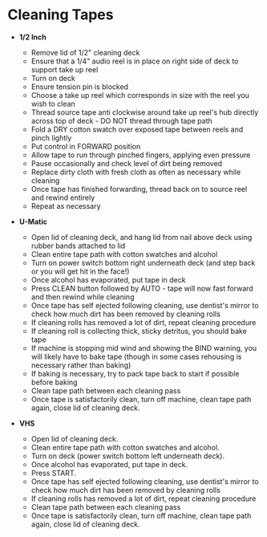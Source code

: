# Cleaning Tapes

* **1/2 Inch**
    - Remove lid of 1/2" cleaning deck
    - Ensure that a 1/4" audio reel is in place on right side of deck to support take up reel
    - Turn on deck
    - Ensure tension pin is blocked
    - Choose a take up reel which corresponds in size with the reel you wish to clean
    - Thread source tape anti clockwise around take up reel's hub directly across top of deck  - DO NOT thread through tape path
    - Fold a DRY cotton swatch over exposed tape between reels and pinch lightly
    - Put control in FORWARD position
    - Allow tape to run through pinched fingers, applying even pressure
    - Pause occasionally and check level of dirt being removed
    - Replace dirty cloth with fresh cloth as often as necessary while cleaning
    - Once tape has finished forwarding, thread back on to source reel and rewind entirely
    - Repeat as necessary

* **U-Matic**
    - Open lid of cleaning deck, and hang lid from nail above deck using rubber bands attached to lid
    - Clean entire tape path with cotton swatches and alcohol
    - Turn on power switch bottom right underneath deck (and step back or you will get hit in the face!)
    - Once alcohol has evaporated, put tape in deck 
    - Press CLEAN button followed by AUTO - tape will now fast forward and then rewind while cleaning
    - Once tape has self ejected following cleaning, use dentist's mirror to check how much dirt has been removed by cleaning rolls
    - If cleaning rolls has removed a lot of dirt, repeat cleaning procedure
    - If cleaning roll is collecting thick, sticky detritus, you should bake tape
    - If machine is stopping mid wind and showing the BIND warning, you will likely have to bake tape (though in some cases rehousing is necessary rather than baking)
    - If baking is necessary, try to pack tape back to start if possible before baking
    - Clean tape path between each cleaning pass
    - Once tape is satisfactorily clean, turn off machine, clean tape path again, close lid of cleaning deck.

* **VHS**
    - Open lid of cleaning deck.
    - Clean entire tape path with cotton swatches and alcohol.
    - Turn on deck (power switch bottom left underneath deck).
    - Once alcohol has evaporated, put tape in deck. 
    - Press START.
    - Once tape has self ejected following cleaning, use dentist's mirror to check how much dirt has been removed by cleaning rolls
    - If cleaning rolls has removed a lot of dirt, repeat cleaning procedure
    - Clean tape path between each cleaning pass
    - Once tape is satisfactorily clean, turn off machine, clean tape path again, close lid of cleaning deck.
